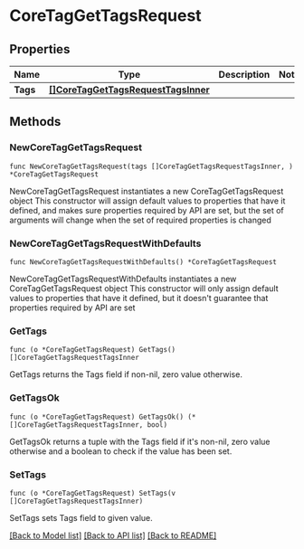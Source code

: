 # CoreTagGetTagsRequest

## Properties

Name | Type | Description | Notes
------------ | ------------- | ------------- | -------------
**Tags** | [**[]CoreTagGetTagsRequestTagsInner**](CoreTagGetTagsRequestTagsInner.md) |  | 

## Methods

### NewCoreTagGetTagsRequest

`func NewCoreTagGetTagsRequest(tags []CoreTagGetTagsRequestTagsInner, ) *CoreTagGetTagsRequest`

NewCoreTagGetTagsRequest instantiates a new CoreTagGetTagsRequest object
This constructor will assign default values to properties that have it defined,
and makes sure properties required by API are set, but the set of arguments
will change when the set of required properties is changed

### NewCoreTagGetTagsRequestWithDefaults

`func NewCoreTagGetTagsRequestWithDefaults() *CoreTagGetTagsRequest`

NewCoreTagGetTagsRequestWithDefaults instantiates a new CoreTagGetTagsRequest object
This constructor will only assign default values to properties that have it defined,
but it doesn't guarantee that properties required by API are set

### GetTags

`func (o *CoreTagGetTagsRequest) GetTags() []CoreTagGetTagsRequestTagsInner`

GetTags returns the Tags field if non-nil, zero value otherwise.

### GetTagsOk

`func (o *CoreTagGetTagsRequest) GetTagsOk() (*[]CoreTagGetTagsRequestTagsInner, bool)`

GetTagsOk returns a tuple with the Tags field if it's non-nil, zero value otherwise
and a boolean to check if the value has been set.

### SetTags

`func (o *CoreTagGetTagsRequest) SetTags(v []CoreTagGetTagsRequestTagsInner)`

SetTags sets Tags field to given value.



[[Back to Model list]](../README.md#documentation-for-models) [[Back to API list]](../README.md#documentation-for-api-endpoints) [[Back to README]](../README.md)


